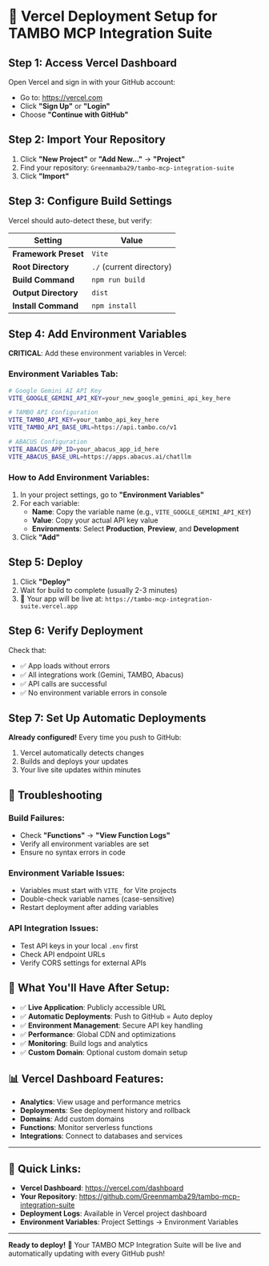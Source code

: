 # 🚀 Vercel Deployment Setup for TAMBO MCP Integration Suite

## Step 1: Access Vercel Dashboard

Open Vercel and sign in with your GitHub account:
- Go to: https://vercel.com
- Click **"Sign Up"** or **"Login"**  
- Choose **"Continue with GitHub"**

## Step 2: Import Your Repository

1. Click **"New Project"** or **"Add New..."** → **"Project"**
2. Find your repository: `Greenmamba29/tambo-mcp-integration-suite`
3. Click **"Import"**

## Step 3: Configure Build Settings

Vercel should auto-detect these, but verify:

| Setting | Value |
|---------|-------|
| **Framework Preset** | `Vite` |
| **Root Directory** | `./` (current directory) |
| **Build Command** | `npm run build` |
| **Output Directory** | `dist` |
| **Install Command** | `npm install` |

## Step 4: Add Environment Variables

**CRITICAL**: Add these environment variables in Vercel:

### Environment Variables Tab:

```bash
# Google Gemini AI API Key
VITE_GOOGLE_GEMINI_API_KEY=your_new_google_gemini_api_key_here

# TAMBO API Configuration  
VITE_TAMBO_API_KEY=your_tambo_api_key_here
VITE_TAMBO_API_BASE_URL=https://api.tambo.co/v1

# ABACUS Configuration
VITE_ABACUS_APP_ID=your_abacus_app_id_here
VITE_ABACUS_BASE_URL=https://apps.abacus.ai/chatllm
```

### How to Add Environment Variables:

1. In your project settings, go to **"Environment Variables"**
2. For each variable:
   - **Name**: Copy the variable name (e.g., `VITE_GOOGLE_GEMINI_API_KEY`)
   - **Value**: Copy your actual API key value
   - **Environments**: Select **Production**, **Preview**, and **Development**
3. Click **"Add"**

## Step 5: Deploy

1. Click **"Deploy"**
2. Wait for build to complete (usually 2-3 minutes)
3. 🎉 Your app will be live at: `https://tambo-mcp-integration-suite.vercel.app`

## Step 6: Verify Deployment

Check that:
- ✅ App loads without errors
- ✅ All integrations work (Gemini, TAMBO, Abacus)
- ✅ API calls are successful
- ✅ No environment variable errors in console

## Step 7: Set Up Automatic Deployments

**Already configured!** Every time you push to GitHub:
1. Vercel automatically detects changes
2. Builds and deploys your updates
3. Your live site updates within minutes

## 🔧 Troubleshooting

### Build Failures:
- Check **"Functions"** → **"View Function Logs"**
- Verify all environment variables are set
- Ensure no syntax errors in code

### Environment Variable Issues:
- Variables must start with `VITE_` for Vite projects
- Double-check variable names (case-sensitive)
- Restart deployment after adding variables

### API Integration Issues:
- Test API keys in your local `.env` first
- Check API endpoint URLs
- Verify CORS settings for external APIs

## 🎯 What You'll Have After Setup:

- ✅ **Live Application**: Publicly accessible URL
- ✅ **Automatic Deployments**: Push to GitHub = Auto deploy
- ✅ **Environment Management**: Secure API key handling
- ✅ **Performance**: Global CDN and optimizations
- ✅ **Monitoring**: Build logs and analytics
- ✅ **Custom Domain**: Optional custom domain setup

## 📊 Vercel Dashboard Features:

- **Analytics**: View usage and performance metrics
- **Deployments**: See deployment history and rollback
- **Domains**: Add custom domains
- **Functions**: Monitor serverless functions
- **Integrations**: Connect to databases and services

---

## 🔗 Quick Links:

- **Vercel Dashboard**: https://vercel.com/dashboard
- **Your Repository**: https://github.com/Greenmamba29/tambo-mcp-integration-suite
- **Deployment Logs**: Available in Vercel project dashboard
- **Environment Variables**: Project Settings → Environment Variables

---

**Ready to deploy!** 🚀 Your TAMBO MCP Integration Suite will be live and automatically updating with every GitHub push!
